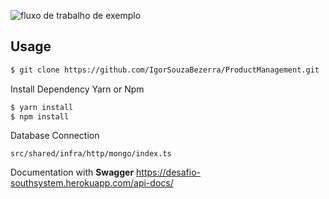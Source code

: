 ![fluxo de trabalho de exemplo](https://github.com/IgorSouzaBezerra/ProductManagement/actions/workflows/main.yml/badge.svg)

## Usage

```bash
$ git clone https://github.com/IgorSouzaBezerra/ProductManagement.git
```

Install Dependency Yarn or Npm
```bash
$ yarn install
$ npm install
```

Database Connection
```
src/shared/infra/http/mongo/index.ts
```



Documentation with **Swagger** https://desafio-southsystem.herokuapp.com/api-docs/
